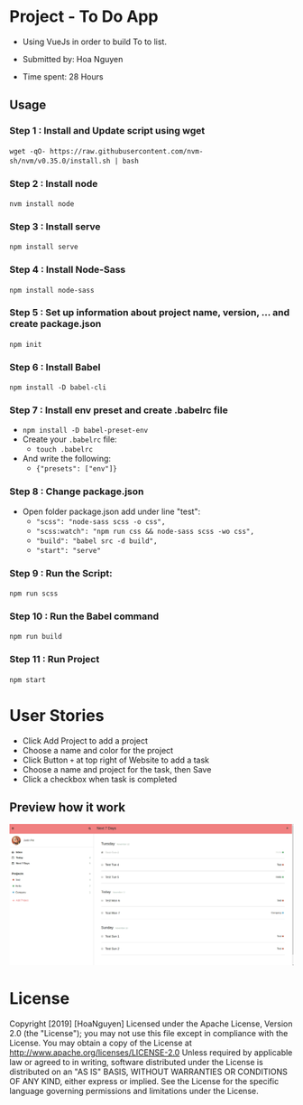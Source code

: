 # Project - To Do App
- Using VueJs in order to build To to list.

- Submitted by: Hoa Nguyen
- Time spent: 28 Hours

## Usage
### Step 1 : Install and Update script using wget
`wget -qO- https://raw.githubusercontent.com/nvm-sh/nvm/v0.35.0/install.sh | bash`

### Step 2 : Install node
`nvm install node`


### Step 3 : Install serve
`npm install serve`

### Step 4 : Install Node-Sass
`npm install node-sass` 

### Step 5 : Set up information about project name, version, ... and create package.json
`npm init`

### Step 6 : Install Babel
`npm install -D babel-cli`

### Step 7 : Install env preset and create .babelrc file
- `npm install -D babel-preset-env`
- Create your `.babelrc` file:
    - `touch .babelrc`
- And write the following:
    - `{"presets": ["env"]}`

### Step 8 : Change package.json
- Open folder package.json add under line "test":
    - `"scss": "node-sass scss -o css",`
    - `"scss:watch": "npm run css && node-sass scss -wo css",`
    - `"build": "babel src -d build",`
    - `"start": "serve"`

### Step 9 : Run the Script: 
`npm run scss`

### Step 10 : Run the Babel command
`npm run build`

### Step 11 : Run Project
`npm start` 


# User Stories
- Click Add Project to add a project
- Choose a name and color for the project
- Click Button `+` at top right of Website to add a task
- Choose a name and project for the task, then Save
- Click a checkbox when task is completed

## Preview how it work

![GridStackWraper!](https://github.com/hoanguyen1203/prime-ex-fe-006/blob/master/todolist.gif)


# License
Copyright [2019] [HoaNguyen] Licensed under the Apache License, Version 2.0 (the "License"); you may not use this file except in compliance with the License. You may obtain a copy of the License at http://www.apache.org/licenses/LICENSE-2.0 Unless required by applicable law or agreed to in writing, software distributed under the License is distributed on an "AS IS" BASIS, WITHOUT WARRANTIES OR CONDITIONS OF ANY KIND, either express or implied. See the License for the specific language governing permissions and limitations under the License.

